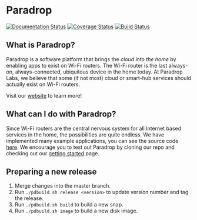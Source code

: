# Paradrop

[![Documentation Status](https://readthedocs.org/projects/paradrop/badge/?version=latest)](https://readthedocs.org/projects/paradrop/?badge=latest)
[![Coverage Status](https://coveralls.io/repos/ParadropLabs/Paradrop/badge.svg?branch=master)](https://coveralls.io/r/ParadropLabs/Paradrop?branch=master)
[![Build Status](https://travis-ci.org/ParadropLabs/Paradrop.svg?branch=dev)](https://travis-ci.org/ParadropLabs/Paradrop)

## What is Paradrop?

Paradrop is a software platform that brings the *cloud into the home* by enabling apps to exist on Wi-Fi routers. The Wi-Fi router is the last always-on, always-connected, ubiquitous device in the home today. At Paradrop Labs, we believe that some (if not most) cloud or smart-hub services should actually exist on Wi-Fi routers.

Visit our [website](http://www.paradrop.io) to learn more!


## What can I do with Paradrop?

Since Wi-Fi routers are the central nervous system for all Internet based services in the home, the possibilities are quite endless. We have implemented many example applications, you can see the source code [here](https://github.com/ParadropLabs/Example-Apps). We encourage you to test out Paradrop by cloning our repo and checking out our [getting started](http://paradrop.readthedocs.org/en/latest/#getting-started) page.


## Preparing a new release

1. Merge changes into the master branch.
2. Run `./pdbuild.sh release <version>` to update version number and tag the release.
3. Run `./pdbuild.sh build` to build a new snap.
4. Run `./pdbuild.sh image` to build a new disk image.

